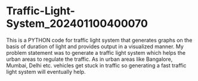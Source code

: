 # Traffic-Light-System_202401100400070
This is a PYTHON code for traffic light system that generates graphs on the basis of duration of light and provides output in a visualized manner.
My problem statement was to generate a traffic light system which helps the urban areas to regulate the traffic. As in urban areas like Bangalore, Mumbai, Delhi etc. vehicles get stuck in traffic so generating a fast traffic light system will eventually help.
